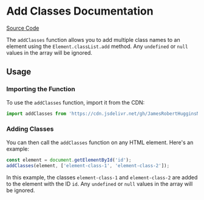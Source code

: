 # Add Classes Documentation

[Source Code](https://cdn.jsdelivr.net/gh/JamesRobertHugginsNgo/make-html@2.0.0/add-classes.js)

The `addClasses` function allows you to add multiple class names to an element using the `Element.classList.add` method. Any `undefined` or `null` values in the array will be ignored.

## Usage

### Importing the Function

To use the `addClasses` function, import it from the CDN:

```javascript
import addClasses from 'https://cdn.jsdelivr.net/gh/JamesRobertHugginsNgo/make-html@2.0.0/add-classes.js';
```

### Adding Classes

You can then call the `addClasses` function on any HTML element. Here's an example:

```javascript
const element = document.getElementById('id');
addClasses(element, ['element-class-1', 'element-class-2']);
```

In this example, the classes `element-class-1` and `element-class-2` are added to the element with the ID `id`. Any `undefined` or `null` values in the array will be ignored.

